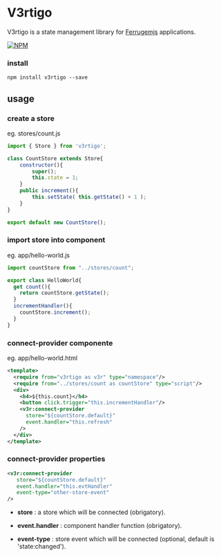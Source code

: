 # V3rtigo

V3rtigo is a state management library for [Ferrugemjs](https://ferrugemjs.github.io/home-page/) applications.

[![NPM](https://nodei.co/npm/v3rtigo.png?downloads=true&downloadRank=true&stars=true)](https://nodei.co/npm/ferrugemjs-loader/)

### install

```
npm install v3rtigo --save
```

## usage

### create a store

eg. stores/count.js
``` javascript
import { Store } from 'v3rtigo';

class CountStore extends Store{
    constructor(){
        super();
        this.state = 1;
    }
    public increment(){
        this.setState( this.getState() + 1 );
    }
}

export default new CountStore();

```

### import store into component

eg. app/hello-world.js
``` javascript
import countStore from "../stores/count";

export class HelloWorld{
  get count(){
    return countStore.getState();
  }
  incrementHandler(){
    countStore.increment();
  }
}

```

### connect-provider componente

eg. app/hello-world.html

``` xml
<template>
  <require from="v3rtigo as v3r" type="namespace"/>
  <require from="../stores/count as countStore" type="script"/>
  <div>
    <h4>${this.count}</h4>
    <button click.trigger="this.incrementHandler"/>
    <v3r:connect-provider
      store="${countStore.default}"
      event.handler="this.refresh"
    />
  </div>
</template>
```

### connect-provider properties

``` xml
<v3r:connect-provider 
   store="${countStore.default}"
   event.handler="this.evtHandler"
   event-type="other-store-event"
/>
```

- **store** : a store which will be connected (obrigatory).

- **event.handler** : component handler function (obrigatory).

- **event-type** : store event which will be connected (optional, default is 'state:changed').

